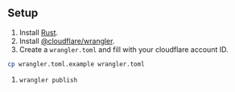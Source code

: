 ## Setup

1. Install [Rust](https://www.rust-lang.org/tools/install).
1. Install [@cloudflare/wrangler](https://github.com/cloudflare/wrangler).
1. Create a `wrangler.toml` and fill with your cloudflare account ID.

```bash
cp wrangler.toml.example wrangler.toml
```

1. `wrangler publish`

